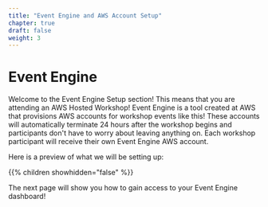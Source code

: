 ```yaml
---
title: "Event Engine and AWS Account Setup"
chapter: true
draft: false
weight: 3
---
```


# Event Engine

Welcome to the Event Engine Setup section! This means that you are attending an AWS Hosted Workshop! Event Engine is a tool created at AWS that provisions AWS accounts for workshop events like this! These accounts will automatically terminate 24 hours after the workshop begins and participants don't have to worry about leaving anything on. Each workshop participant will receive their own Event Engine AWS account. 

Here is a preview of what we will be setting up:

{{% children showhidden="false" %}}

The next page will show you how to gain access to your Event Engine dashboard!
